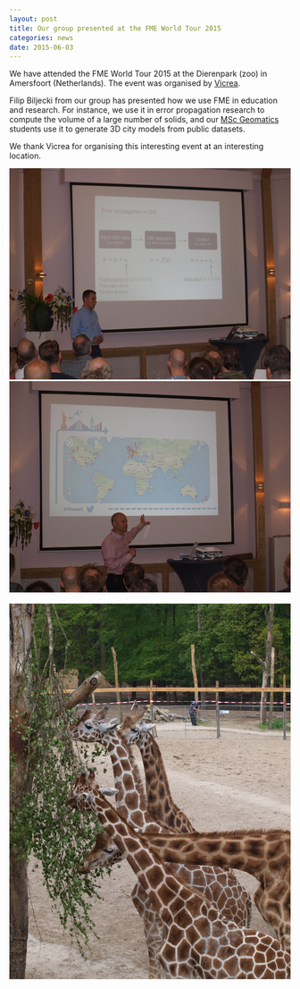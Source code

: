 ```yaml
---
layout: post
title: Our group presented at the FME World Tour 2015
categories: news
date: 2015-06-03
---
```


We have attended the FME World Tour 2015 at the Dierenpark (zoo) in Amersfoort (Netherlands). The event was organised by [Vicrea](http://www.vicrea.nl).

Filip Biljecki from our group has presented how we use FME in education and research. For instance, we use it in error propagation research to compute the volume of a large number of solids, and our [MSc Geomatics](http://geomatics.tudelft.nl/) students use it to generate 3D city models from public datasets.

We thank Vicrea for organising this interesting event at an interesting location.

<div class="row">
  <div class="col-sm-6 col-md-6">
		<img src="/img/2015/fmewt-1.JPG" />
  </div>
  <div class="col-sm-6 col-md-6">
        <img src="/img/2015/fmewt-3.JPG" />
  </div>
</div>

<br />

<div class="row">
  <div class="col-sm-6 col-md-6">
		<img src="/img/2015/fmewt-2.JPG" />
  </div>
</div>